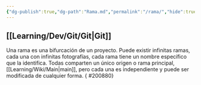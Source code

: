 ```yaml
---
{"dg-publish":true,"dg-path":"Rama.md","permalink":"/rama/","hide":true,"created":"2024-03-14T14:41","updated":"2024-03-27T20:14"}
---
```


## [[Learning/Dev/Git/Git\|Git]]
Una rama es una bifurcación de un proyecto. Puede existir infinitas ramas, cada una con infinitas fotografías, cada rama tiene un nombre específico que la identifica. Todas comparten un único origen o rama principal, [[Learning/Wiki/Main\|main]], pero cada una es independiente y puede ser modificada de cualquier forma.
{ #200880}
